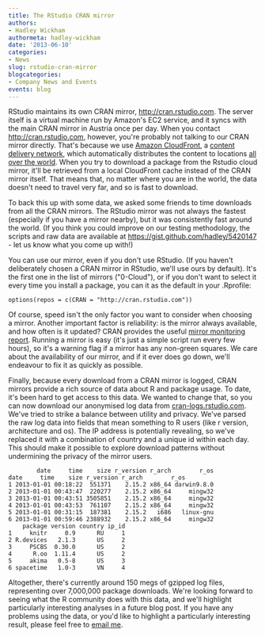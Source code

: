 ```yaml
---
title: The RStudio CRAN mirror
authors: 
- Hadley Wickham
authormeta: hadley-wickham
date: '2013-06-10'
categories:
- News
slug: rstudio-cran-mirror
blogcategories:
- Company News and Events
events: blog
---
```



RStudio maintains its own CRAN mirror, <http://cran.rstudio.com>. The server itself is a virtual machine run by Amazon's EC2 service, and it syncs with the main CRAN mirror in Austria once per day. When you contact <http://cran.rstudio.com>, however, you're probably not talking to our CRAN mirror directly. That's because we use [Amazon CloudFront](http://aws.amazon.com/cloudfront/), a [content delivery network](http://en.wikipedia.org/wiki/Content_delivery_network), which automatically distributes the content to locations [all over the world](http://aws.amazon.com/cloudfront/#details). When you try to download a package from the Rstudio cloud mirror, it'll be retrieved from a local CloudFront cache instead of the CRAN mirror itself. That means that, no matter where you are in the world, the data doesn't need to travel very far, and so is fast to download.

To back this up with some data, we asked some friends to time downloads from all the CRAN mirrors. The RStudio mirror was not always the fastest (especially if you have a mirror nearby), but it was consistently fast around the world. (If you think you could improve on our testing methodology, the scripts and raw data are available at <https://gist.github.com/hadley/5420147> - let us know what you come up with!)

You can use our mirror, even if you don't use RStudio. (If you haven't deliberately chosen a CRAN mirror in RStudio, we'll use ours by default). It's the first one in the list of mirrors ("0-Cloud"), or if you don't want to select it every time you install a package, you can it as the default in your .Rprofile:

```{{r}}
options(repos = c(CRAN = "http://cran.rstudio.com"))
```

Of course, speed isn't the only factor you want to consider when choosing a mirror. Another important factor is reliability: is the mirror always available, and how often is it updated? CRAN provides the useful [mirror monitoring report](http://cran.r-project.org/mirmon_report.html).  Running a mirror is easy (it's just a simple script run every few hours), so it's a warning flag if a mirror has any non-green squares. We care about the availability of our mirror, and if it ever does go down, we'll endeavour to fix it as quickly as possible.

Finally, because every download from a CRAN mirror is logged, CRAN mirrors provide a rich source of data about R and package usage. To date, it's been hard to get access to this data. We wanted to change that, so you can now download our anonymised log data from [cran-logs.rstudio.com](http://cran-logs.rstudio.com). We've tried to strike a balance between utility and privacy. We've parsed the raw log data into fields that mean something to R users (like r version, architecture and os). The IP address is potentially revealing, so we've replaced it with a combination of country and a unique id within each day. This should make it possible to explore download patterns without undermining the privacy of the mirror users.

            date     time    size r_version r_arch        r_os           date     time    size r_version r_arch        r_os
    1 2013-01-01 00:18:22  551371    2.15.2 x86_64 darwin9.8.0
    2 2013-01-01 00:43:47  220277    2.15.2 x86_64     mingw32
    3 2013-01-01 00:43:51 3505851    2.15.2 x86_64     mingw32
    4 2013-01-01 00:43:53  761107    2.15.2 x86_64     mingw32
    5 2013-01-01 00:31:15  187381    2.15.2   i686   linux-gnu
    6 2013-01-01 00:59:46 2388932    2.15.2 x86_64     mingw32
        package version country ip_id
    1     knitr     0.9      RU     1
    2 R.devices   2.1.3      US     2
    3     PSCBS  0.30.0      US     2
    4      R.oo  1.11.4      US     2
    5     akima   0.5-8      US     3
    6 spacetime   1.0-3      VN     4

Altogether, there's currently around 150 megs of gzipped log files, representing over 7,000,000 package downloads. We're looking forward to seeing what the R community does with this data, and we'll highlight particularly interesting analyses in a future blog post. If you have any problems using the data, or you'd like to highlight a particularly interesting result, please feel free to [email me](mailto:hadley@rstudio.com).

